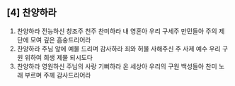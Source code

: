 ## [4] 찬양하라

1) 찬양하라 전능하신 창조주 천주 찬미하라 내 영혼아 우리 구세주 만민들아 주의 제단에 모여 깊은 흠숭드리어라
2) 찬양하라 주님 앞에 예물 드리며 감사하라 죄와 허물 사해주신 주 사제 예수 우리 구원 위하여 희생 제물 되시도다
3) 찬양하라 영원하신 주님의 사랑 기뻐하라 온 세상아 우리의 구원 백성들아 찬미 노래 부르며 주께 감사드리어라
